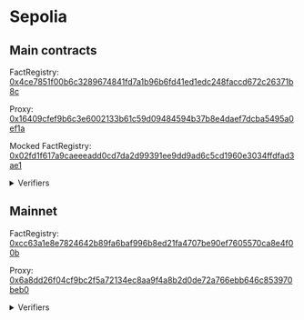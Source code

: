 # Sepolia

## Main contracts

FactRegistry: [0x4ce7851f00b6c3289674841fd7a1b96b6fd41ed1edc248faccd672c26371b8c](https://sepolia.starkscan.co/contract/0x4ce7851f00b6c3289674841fd7a1b96b6fd41ed1edc248faccd672c26371b8c)

Proxy: [0x16409cfef9b6c3e6002133b61c59d09484594b37b8e4daef7dcba5495a0ef1a](https://sepolia.starkscan.co/contract/0x16409cfef9b6c3e6002133b61c59d09484594b37b8e4daef7dcba5495a0ef1a)

Mocked FactRegistry: [0x02fd1f617a9caeeeadd0cd7da2d99391ee9dd9ad6c5cd1960e3034ffdfad3ae1](https://sepolia.starkscan.co/contract/0x02fd1f617a9caeeeadd0cd7da2d99391ee9dd9ad6c5cd1960e3034ffdfad3ae1)

<details>
<summary>Verifiers</summary>

| layout                  | hasher  | address                                                                                                                                                                        |
| ----------------------- | ------- | ------------------------------------------------------------------------------------------------------------------------------------------------------------------------------ |
| dex                     | keccak  | [0x02c6Ae24eb3FD5CB5D64F075ECA6abf8E2a8956103Eb40E8992E15F0EBB6bbD3](https://sepolia.starkscan.co/contract/0x02c6Ae24eb3FD5CB5D64F075ECA6abf8E2a8956103Eb40E8992E15F0EBB6bbD3) |
| dex                     | blake2s | [0x05452150975240875da18f60e40dde8fccef1c3db1dc2d1324c88c5f9745eefa](https://sepolia.starkscan.co/contract/0x05452150975240875da18f60e40dde8fccef1c3db1dc2d1324c88c5f9745eefa) |
| recursive               | keccak  | [0x04fef1cabed83adeb23b69e09fbdcf493d6ede214a353c5c08af6696c34c797b](https://sepolia.starkscan.co/contract/0x04fef1cabed83adeb23b69e09fbdcf493d6ede214a353c5c08af6696c34c797b) |
| recursive               | blake2s | [0x0091492d3920e0193a5488a14eb61a19b0b1185e526ae12faf157d0a4b1c7014](https://sepolia.starkscan.co/contract/0x0091492d3920e0193a5488a14eb61a19b0b1185e526ae12faf157d0a4b1c7014) |
| recursive_with_poseidon | keccak  | [0x05E529706944049BB2Be637a26A4d78b32e554Ecaa54D0e608F2Fa9f1472c516](https://sepolia.starkscan.co/contract/0x05E529706944049BB2Be637a26A4d78b32e554Ecaa54D0e608F2Fa9f1472c516) |
| recursive_with_poseidon | blake2s | [0x04c958f148b10bcf093b03fb213feb65b9ed8541cf2842913aff8165a9d9e7b8](https://sepolia.starkscan.co/contract/0x04c958f148b10bcf093b03fb213feb65b9ed8541cf2842913aff8165a9d9e7b8) |
| small                   | keccak  | [0x00024e90555503d1c05070beeb1102c77c8e73b6193544d0e8613dcb7917151c](https://sepolia.starkscan.co/contract/0x00024e90555503d1c05070beeb1102c77c8e73b6193544d0e8613dcb7917151c) |
| small                   | blake2s | [0x051aef4f0602089b239b0568ce7d9d5c66ece0d4280aeccdf4e3c17499c7dd7f](https://sepolia.starkscan.co/contract/0x051aef4f0602089b239b0568ce7d9d5c66ece0d4280aeccdf4e3c17499c7dd7f) |
| starknet                | keccak  | [0x007984bff723a1ebfc4ddedf168e7d726129edb254f23df1c710d6d260ea3f82](https://sepolia.starkscan.co/contract/0x007984bff723a1ebfc4ddedf168e7d726129edb254f23df1c710d6d260ea3f82) |
| starknet                | blake2s | [0x019538bd9fad81bccb2c3d8a3c1b9972be5d660166ae17b0bd7364bef6c09bb0](https://sepolia.starkscan.co/contract/0x019538bd9fad81bccb2c3d8a3c1b9972be5d660166ae17b0bd7364bef6c09bb0) |
| starknet_with_keccak    | keccak  | [0x06b8a837bf8b3ff377eec50d61b3f964ce8b5d8967e3813b039973c98fb7613a](https://sepolia.starkscan.co/contract/0x06b8a837bf8b3ff377eec50d61b3f964ce8b5d8967e3813b039973c98fb7613a) |
| starknet_with_keccak    | blake2s | [0x0371b35951dbcc6c9314521f45222d8d1d711f7f21733aa77313e5f5b7de1816](https://sepolia.starkscan.co/contract/0x0371b35951dbcc6c9314521f45222d8d1d711f7f21733aa77313e5f5b7de1816) |

</details>

## Mainnet

FactRegistry: [0xcc63a1e8e7824642b89fa6baf996b8ed21fa4707be90ef7605570ca8e4f00b](https://starkscan.co/contract/0xcc63a1e8e7824642b89fa6baf996b8ed21fa4707be90ef7605570ca8e4f00b)

Proxy: [0x6a8dd26f04cf9bc2f5a72134ec8aa9f4a8b2d0de72a766ebb646c853970beb0](https://starkscan.co/contract/0x6a8dd26f04cf9bc2f5a72134ec8aa9f4a8b2d0de72a766ebb646c853970beb0)

<details>
<summary>Verifiers</summary>

| layout                  | hasher  | address                                                                                                                                                                |
| ----------------------- | ------- | ---------------------------------------------------------------------------------------------------------------------------------------------------------------------- |
| dex                     | keccak  | [0x018bfa44520ae23b5e2579aeeab987e425b31431b83e6b1b9daeab4cc11bb591](https://starkscan.co/contract/0x018bfa44520ae23b5e2579aeeab987e425b31431b83e6b1b9daeab4cc11bb591) |
| dex                     | blake2s | [0x02C70B3937fA4AFaA82A84AaC517A4d3b052b78C2cBb4bA3A6c4E23B8c86e492](https://starkscan.co/contract/0x02C70B3937fA4AFaA82A84AaC517A4d3b052b78C2cBb4bA3A6c4E23B8c86e492) |
| recursive               | keccak  | [0x056730ECBA8ddaD236bd421233162f82C3164d20b43466e273DE85e3bA39FbF0](https://starkscan.co/contract/0x056730ECBA8ddaD236bd421233162f82C3164d20b43466e273DE85e3bA39FbF0) |
| recursive               | blake2s | [0x003b30A64bf236e967FD9F1890c906aB2E080FBa084eeC4F3ce74AbA7f896C4a](https://starkscan.co/contract/0x003b30A64bf236e967FD9F1890c906aB2E080FBa084eeC4F3ce74AbA7f896C4a) |
| recursive_with_poseidon | keccak  | [0x022A13a3Dce587512f1A17bB8df6Ae9B5A05f7ca60c6159333D87950626A6c92](https://starkscan.co/contract/0x022A13a3Dce587512f1A17bB8df6Ae9B5A05f7ca60c6159333D87950626A6c92) |
| recursive_with_poseidon | blake2s | [0x0587720E85F5E8c170160E631f8a86fC82a0F2f087CE440a52349aC18C981cea](https://starkscan.co/contract/0x0587720E85F5E8c170160E631f8a86fC82a0F2f087CE440a52349aC18C981cea) |
| small                   | keccak  | [0x05EE30aA778B95076B36d84C56223034CF3e9Fe83557f1408195075e63C46C47](https://starkscan.co/contract/0x05EE30aA778B95076B36d84C56223034CF3e9Fe83557f1408195075e63C46C47) |
| small                   | blake2s | [0x00a41E41250d5Ee03524dA57b9C2E9CE44af705da2cD586A343ab76309c37A82](https://starkscan.co/contract/0x00a41E41250d5Ee03524dA57b9C2E9CE44af705da2cD586A343ab76309c37A82) |
| starknet                | keccak  | [0x021a99a99260e03a727a3762dbf985e487ac536b56940d802b862380018f9daf](https://starkscan.co/contract/0x021a99a99260e03a727a3762dbf985e487ac536b56940d802b862380018f9daf) |
| starknet                | blake2s | [0x00e43ae75992d51078609A5fB0340d95Dd646329776aF8085ebA4181cb318a4a](https://starkscan.co/contract/0x00e43ae75992d51078609A5fB0340d95Dd646329776aF8085ebA4181cb318a4a) |
| starknet_with_keccak    | keccak  | [0x072391677C30ef354730C654e3Bfa21b9032cF3FCB4B246970d978C154a83b73](https://starkscan.co/contract/0x072391677C30ef354730C654e3Bfa21b9032cF3FCB4B246970d978C154a83b73) |
| starknet_with_keccak    | blake2s | [0x0225d8572a54db433e193B9a76745f9Cc6056d13D46acb28099642070b11699e](https://starkscan.co/contract/0x0225d8572a54db433e193B9a76745f9Cc6056d13D46acb28099642070b11699e) |

</details>
